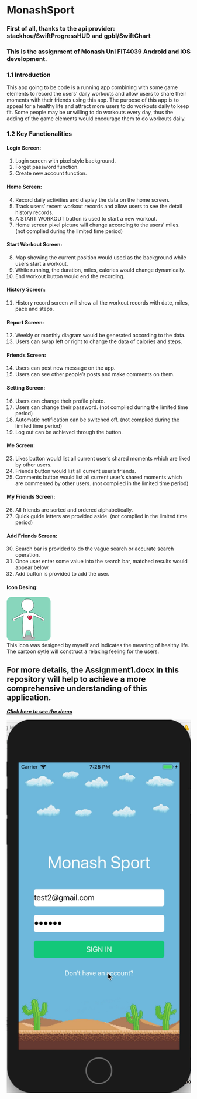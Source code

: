 # MonashSport
### First of all, thanks to the api provider: stackhou/SwiftProgressHUD and gpbl/SwiftChart
### This is the assignment of Monash Uni FIT4039 Android and iOS development.
### 1.1 Introduction
This app going to be code is a running app combining with some game elements to record the users’ daily workouts and allow users to share their moments with their friends using this app.
The purpose of this app is to appeal for a healthy life and attract more users to do workouts daily to keep fit.
Some people may be unwilling to do workouts every day, thus the adding of the game elements would encourage them to do workouts daily.

### 1.2 Key Functionalities
#### Login Screen:
1. Login screen with pixel style background.
2. Forget password function. 
3. Create new account function.

#### Home Screen:
4. Record daily activities and display the data on the home screen.
5. Track users’ recent workout records and allow users to see the detail history      records.
6. A START WORKOUT button is used to start a new workout.
7. Home screen pixel picture will change according to the users’ miles. (not complied during the limited time period)

#### Start Workout Screen:
8. Map showing the current position would used as the background while users start a workout.
9. While running, the duration, miles, calories would change dynamically.
10. End workout button would end the recording.

#### History Screen:
11. History record screen will show all the workout records with date, miles, pace and steps.

#### Report Screen:
12. Weekly or monthly diagram would be generated according to the data.
13. Users can swap left or right to change the data of calories and steps.

#### Friends Screen:
14. Users can post new message on the app.
15. Users can see other people’s posts and make comments on them.

#### Setting Screen:
16. Users can change their profile photo.
17. Users can change their password. (not complied during the limited time period)
18. Automatic notification can be switched off. (not complied during the limited time period)
19. Log out can be achieved through the button.

#### Me Screen:
23. Likes button would list all current user’s shared moments which are liked by other users.
24. Friends button would list all current user’s friends.
25. Comments button would list all current user’s shared moments which are commented by other users. (not complied in the limited time period)

#### My Friends Screen:
26. All friends are sorted and ordered alphabetically.
27. Quick guide letters are provided aside. (not complied in the limited time period)

#### Add Friends Screen:
30. Search bar is provided to do the vague search or accurate search operation.
31. Once user enter some value into the search bar, matched results would appear below.
32. Add button is provided to add the user.

#### Icon Desing:
![](https://github.com/shenn034/hello-world/blob/master/raw_1517319718.png)   
This icon was designed by myself and indicates the meaning of healthy life. The cartoon sytle will construct a relaxing feeling for the users.

## For more details, the Assignment1.docx in this repository will help to achieve a more comprehensive understanding of this application.

[***Click here to see the demo***](https://youtu.be/W1dP0Q1mMDU)

![](https://github.com/shenn034/hello-world/blob/master/monash_sport.png)

